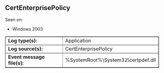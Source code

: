 ## CertEnterprisePolicy

Seen on:
* Windows 2003

<table border="1" class="docutils">
  <tbody>
    <tr>
      <td><b>Log type(s):</b></td>
      <td>Application</td>
    </tr>
    <tr>
      <td><b>Log source(s):</b></td>
      <td>CertEnterprisePolicy</td>
    </tr>
    <tr>
      <td><b>Event message file(s):</b></td>
      <td>%SystemRoot%\System32\certpdef.dll</td>
    </tr>
  </tbody>
</table>

&nbsp;

